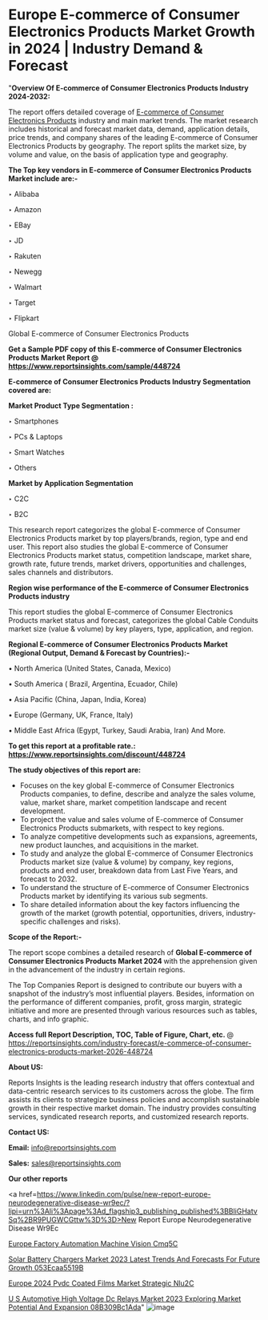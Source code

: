 # Europe E-commerce of Consumer Electronics Products Market Growth in 2024 | Industry Demand & Forecast

"<strong>Overview Of E-commerce of Consumer Electronics Products Industry 2024-2032:</strong>

The report offers detailed coverage of <a href=https://www.reportsinsights.com/sample/448724>E-commerce of Consumer Electronics Products</a> industry and main market trends. The market research includes historical and forecast market data, demand, application details, price trends, and company shares of the leading E-commerce of Consumer Electronics Products by geography. The report splits the market size, by volume and value, on the basis of application type and geography.

<strong>The Top key vendors in E-commerce of Consumer Electronics Products Market include are:- </strong>

‣ Alibaba

‣ Amazon

‣ EBay

‣ JD

‣ Rakuten

‣ Newegg

‣ Walmart

‣ Target

‣ Flipkart

Global E-commerce of Consumer Electronics Products

<strong>Get a Sample PDF copy of this E-commerce of Consumer Electronics Products Market Report </strong><strong>@ <a href=https://www.reportsinsights.com/sample/448724 style=color:#0000ff;>https://www.reportsinsights.com/sample/448724</a> </strong>

<strong>E-commerce of Consumer Electronics Products Industry Segmentation covered are:</strong>

<strong>Market Product Type Segmentation :</strong>

‣ Smartphones

‣ PCs & Laptops

‣ Smart Watches

‣ Others

<strong>Market by Application Segmentation</strong>

‣ C2C

‣ B2C

This research report categorizes the global E-commerce of Consumer Electronics Products market by top players/brands, region, type and end user. This report also studies the global E-commerce of Consumer Electronics Products market status, competition landscape, market share, growth rate, future trends, market drivers, opportunities and challenges, sales channels and distributors.

<strong>Region wise performance of the E-commerce of Consumer Electronics Products industry</strong><strong> </strong>

This report studies the global E-commerce of Consumer Electronics Products market status and forecast, categorizes the global Cable Conduits market size (value &amp; volume) by key players, type, application, and region. 

<strong>Regional E-commerce of Consumer Electronics Products Market (Regional Output, Demand &amp; Forecast by Countries):-</strong>

• North America (United States, Canada, Mexico)

• South America ( Brazil, Argentina, Ecuador, Chile)

• Asia Pacific (China, Japan, India, Korea)

• Europe (Germany, UK, France, Italy)

• Middle East Africa (Egypt, Turkey, Saudi Arabia, Iran) And More.

<strong>To get this report at a profitable rate.: <a href=https://www.reportsinsights.com/discount/448724 style=color:#0000ff;>https://www.reportsinsights.com/discount/448724</a></strong>

<strong>The study objectives of this report are:</strong>
<ul>
  <li>Focuses on the key global E-commerce of Consumer Electronics Products companies, to define, describe and analyze the sales volume, value, market share, market competition landscape and recent development.</li>
  <li>To project the value and sales volume of E-commerce of Consumer Electronics Products submarkets, with respect to key regions.</li>
  <li>To analyze competitive developments such as expansions, agreements, new product launches, and acquisitions in the market.</li>
  <li>To study and analyze the global E-commerce of Consumer Electronics Products market size (value &amp; volume) by company, key regions, products and end user, breakdown data from Last Five Years, and forecast to 2032.</li>
  <li>To understand the structure of E-commerce of Consumer Electronics Products market by identifying its various sub segments.</li>
  <li>To share detailed information about the key factors influencing the growth of the market (growth potential, opportunities, drivers, industry-specific challenges and risks).</li>
</ul>
<strong>Scope of the Report:-</strong><strong> </strong>

The report scope combines a detailed research of <strong>Global E-commerce of Consumer Electronics Products Market 2024 </strong>with the apprehension given in the advancement of the industry in certain regions.

The Top Companies Report is designed to contribute our buyers with a snapshot of the industry’s most influential players. Besides, information on the performance of different companies, profit, gross margin, strategic initiative and more are presented through various resources such as tables, charts, and info graphic.

<strong>Access full Report Description, TOC, Table of Figure, Chart, etc. </strong>@   <a href=https://reportsinsights.com/industry-forecast/e-commerce-of-consumer-electronics-products-market-2026-448724 style=color:#0000ff;>https://reportsinsights.com/industry-forecast/e-commerce-of-consumer-electronics-products-market-2026-448724</a>

<strong>About US:</strong>

Reports Insights is the leading research industry that offers contextual and data-centric research services to its customers across the globe. The firm assists its clients to strategize business policies and accomplish sustainable growth in their respective market domain. The industry provides consulting services, syndicated research reports, and customized research reports.

<strong>Contact US:</strong>

<p class=""""><b>Email:</b> <a href=mailto:info@reportsinsights.com>info@reportsinsights.com</a></p>
<p class=""""><b>Sales:</b> <a href=mailto:sales@reportsinsights.com>sales@reportsinsights.com</a></p>

<strong>Our other reports</strong>

<a href=https://www.linkedin.com/pulse/new-report-europe-neurodegenerative-disease-wr9ec/?lipi=urn%3Ali%3Apage%3Ad_flagship3_publishing_published%3BBliGHatvSq%2BR9PUGWCGttw%3D%3D>New Report Europe Neurodegenerative Disease Wr9Ec</a>

<a href=https://www.linkedin.com/pulse/europe-factory-automation-machine-vision-cmq5c/>Europe Factory Automation Machine Vision Cmq5C</a>

<a href=https://medium.com/@ranediksha451/solar-battery-chargers-market-2023-latest-trends-and-forecasts-for-future-growth-053ecaa5519b>Solar Battery Chargers Market 2023 Latest Trends And Forecasts For Future Growth 053Ecaa5519B</a>

<a href=https://www.linkedin.com/pulse/europe-2024-pvdc-coated-films-market-strategic-nlu2c/>Europe 2024 Pvdc Coated Films Market Strategic Nlu2C</a>

<a href=https://medium.com/@yadavahaan91/u-s-automotive-high-voltage-dc-relays-market-2023-exploring-market-potential-and-expansion-08b309bc1ada>U S Automotive High Voltage Dc Relays Market 2023 Exploring Market Potential And Expansion 08B309Bc1Ada</a>"
![image](https://github.com/Reportsinsights123/RIgrowth/assets/158415881/bb789c21-f5eb-4977-b4e7-5c02ffb02c88)
